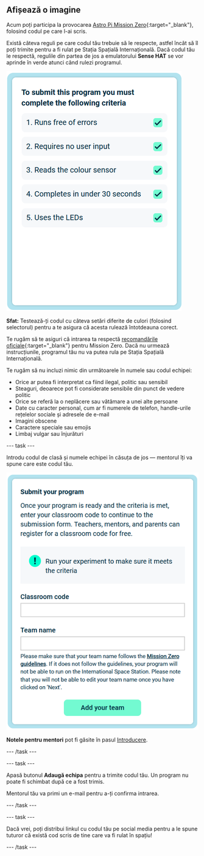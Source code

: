 ## Afișează o imagine

Acum poți participa la provocarea [Astro Pi Mission Zero](https://astro-pi.org/mission-zero){:target="_blank"}, folosind codul pe care l-ai scris.

Există câteva reguli pe care codul tău trebuie să le respecte, astfel încât să îl poți trimite pentru a fi rulat pe Stația Spațială Internațională. Dacă codul tău le respectă, regulile din partea de jos a emulatorului **Sense HAT** se vor aprinde în verde atunci când rulezi programul.

![Pagina Mission Zero care indică criteriile de verificare a intrării.](images/rules.png)

**Sfat:** Testează-ți codul cu câteva setări diferite de culori (folosind selectorul) pentru a te asigura că acesta rulează întotdeauna corect.

Te rugăm să te asiguri că intrarea ta respectă [recomandările oficiale](https://astro-pi.org/mission-zero/guidelines){:target="_blank"} pentru Mission Zero. Dacă nu urmează instrucțiunile, programul tău nu va putea rula pe Stația Spațială Internațională.

Te rugăm să nu incluzi nimic din următoarele în numele sau codul echipei:

+ Orice ar putea fi interpretat ca fiind ilegal, politic sau sensibil
+ Steaguri, deoarece pot fi considerate sensibile din punct de vedere politic
+ Orice se referă la o neplăcere sau vătămare a unei alte persoane
+ Date cu caracter personal, cum ar fi numerele de telefon, handle-urile rețelelor sociale și adresele de e-mail
+ Imagini obscene
+ Caractere speciale sau emojis
+ Limbaj vulgar sau înjurături

--- task ---

Introdu codul de clasă și numele echipei în căsuța de jos — mentorul îți va spune care este codul tău.

![Formularul de trimitere a codului clasei și a numelui echipei](images/submission.png)

**Notele pentru mentori** pot fi găsite în pasul [Introducere](https://projects.raspberrypi.org/ro-RO/projects/astro-pi-mission-zero/0).

--- /task ---

--- task ---

Apasă butonul **Adaugă echipa** pentru a trimite codul tău. Un program nu poate fi schimbat după ce a fost trimis.

Mentorul tău va primi un e-mail pentru a-ți confirma intrarea.

--- /task ---

--- task ---

Dacă vrei, poți distribui linkul cu codul tău pe social media pentru a le spune tuturor că există cod scris de tine care va fi rulat în spațiu!

--- /task ---

